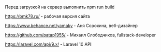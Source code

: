 Перед загрузкой на сервер выполнить 
npm run build

https://bmk78.ru/ - рабочая версия сайта

https://www.behance.net/yamaky - Аня Сорокина, веб-дизайнер 

https://github.com/patap1955/ - Михаил Слободчиков, fullstack-developer

https://laravel.com/api/9.x/ - Laravel 10 API
